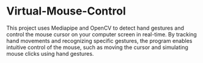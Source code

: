 # Virtual-Mouse-Control
This project uses Mediapipe and OpenCV to detect hand gestures and control the mouse cursor on your computer screen in real-time. By tracking hand movements and recognizing specific gestures, the program enables intuitive control of the mouse, such as moving the cursor and simulating mouse clicks using hand gestures.
